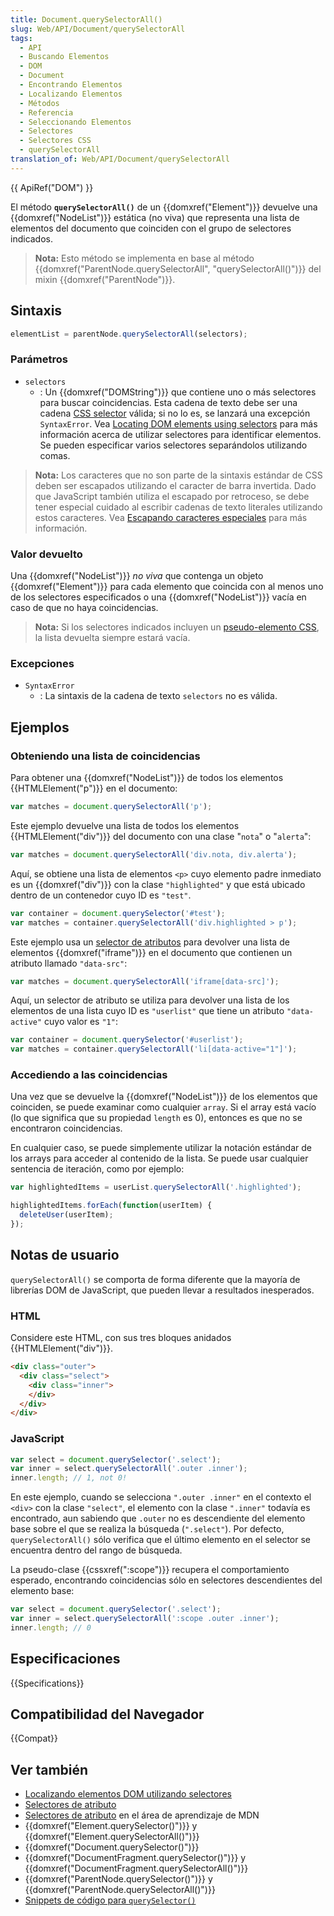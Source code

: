 ```yaml
---
title: Document.querySelectorAll()
slug: Web/API/Document/querySelectorAll
tags:
  - API
  - Buscando Elementos
  - DOM
  - Document
  - Encontrando Elementos
  - Localizando Elementos
  - Métodos
  - Referencia
  - Seleccionando Elementos
  - Selectores
  - Selectores CSS
  - querySelectorAll
translation_of: Web/API/Document/querySelectorAll
---
```

{{ ApiRef("DOM") }}

El método **`querySelectorAll()`** de un {{domxref("Element")}} devuelve una {{domxref("NodeList")}} estática (no viva) que representa una lista de elementos del documento que coinciden con el grupo de selectores indicados.

> **Nota:** Esto método se implementa en base al método {{domxref("ParentNode.querySelectorAll", "querySelectorAll()")}} del mixin {{domxref("ParentNode")}}.

## Sintaxis

```js
elementList = parentNode.querySelectorAll(selectors);
```

### Parámetros

- `selectors`
  - : Un {{domxref("DOMString")}} que contiene uno o más selectores para buscar coincidencias. Esta cadena de texto debe ser una cadena [CSS selector](/es/docs/Web/CSS/CSS_Selectors) válida; si no lo es, se lanzará una excepción `SyntaxError`. Vea [Locating DOM elements using selectors](/es/docs/Web/API/Document_object_model/Locating_DOM_elements_using_selectors) para más información acerca de utilizar selectores para identificar elementos. Se pueden especificar varios selectores separándolos utilizando comas.

> **Nota:** Los caracteres que no son parte de la sintaxis estándar de CSS deben ser escapados utilizando el caracter de barra invertida. Dado que JavaScript también utiliza el escapado por retroceso, se debe tener especial cuidado al escribir cadenas de texto literales utilizando estos caracteres. Vea [Escapando caracteres especiales](#escapando_caracteres_especiales) para más información.

### Valor devuelto

Una {{domxref("NodeList")}} _no viva_ que contenga un objeto {{domxref("Element")}} para cada elemento que coincida con al menos uno de los selectores especificados o una {{domxref("NodeList")}} vacía en caso de que no haya coincidencias.

> **Nota:** Si los selectores indicados incluyen un [pseudo-elemento CSS](/es/docs/Web/CSS/Pseudo-elements), la lista devuelta siempre estará vacía.

### Excepciones

- `SyntaxError`
  - : La sintaxis de la cadena de texto `selectors` no es válida.

## Ejemplos

### Obteniendo una lista de coincidencias

Para obtener una {{domxref("NodeList")}} de todos los elementos {{HTMLElement("p")}} en el documento:

```js
var matches = document.querySelectorAll('p');
```

Este ejemplo devuelve una lista de todos los elementos {{HTMLElement("div")}} del documento con una clase "`nota`" o "`alerta`":

```js
var matches = document.querySelectorAll('div.nota, div.alerta');
```

Aquí, se obtiene una lista de elementos `<p>` cuyo elemento padre inmediato es un {{domxref("div")}} con la clase `"highlighted"` y que está ubicado dentro de un contenedor cuyo ID es `"test"`.

```js
var container = document.querySelector('#test');
var matches = container.querySelectorAll('div.highlighted > p');
```

Este ejemplo usa un [selector de atributos](es/docs/Web/CSS/Selectores_atributo) para devolver una lista de elementos {{domxref("iframe")}} en el documento que contienen un atributo llamado `"data-src"`:

```js
var matches = document.querySelectorAll('iframe[data-src]');
```

Aquí, un selector de atributo se utiliza para devolver una lista de los elementos de una lista cuyo ID es `"userlist"` que tiene un atributo `"data-active"` cuyo valor es `"1"`:

```js
var container = document.querySelector('#userlist');
var matches = container.querySelectorAll('li[data-active="1"]');
```

### Accediendo a las coincidencias

Una vez que se devuelve la {{domxref("NodeList")}} de los elementos que coinciden, se puede examinar como cualquier `array`. Si el array está vacío (lo que significa que su propiedad `length` es 0), entonces es que no se encontraron coincidencias.

En cualquier caso, se puede simplemente utilizar la notación estándar de los arrays para acceder al contenido de la lista. Se puede usar cualquier sentencia de iteración, como por ejemplo:

```js
var highlightedItems = userList.querySelectorAll('.highlighted');

highlightedItems.forEach(function(userItem) {
  deleteUser(userItem);
});
```

## Notas de usuario

`querySelectorAll()` se comporta de forma diferente que la mayoría de librerías DOM de JavaScript, que pueden llevar a resultados inesperados.

### HTML

Considere este HTML, con sus tres bloques anidados {{HTMLElement("div")}}.

```html
<div class="outer">
  <div class="select">
    <div class="inner">
    </div>
  </div>
</div>
```

### JavaScript

```js
var select = document.querySelector('.select');
var inner = select.querySelectorAll('.outer .inner');
inner.length; // 1, not 0!
```

En este ejemplo, cuando se selecciona `".outer .inner"` en el contexto el `<div>` con la clase `"select"`, el elemento con la clase `".inner"` todavía es encontrado, aun sabiendo que `.outer` no es descendiente del elemento base sobre el que se realiza la búsqueda (`".select"`). Por defecto, `querySelectorAll()` sólo verifica que el último elemento en el selector se encuentra dentro del rango de búsqueda.

La pseudo-clase {{cssxref(":scope")}} recupera el comportamiento esperado, encontrando coincidencias sólo en selectores descendientes del elemento base:

```js
var select = document.querySelector('.select');
var inner = select.querySelectorAll(':scope .outer .inner');
inner.length; // 0
```

## Especificaciones

{{Specifications}}

## Compatibilidad del Navegador

{{Compat}}

## Ver también

- [Localizando elementos DOM utilizando selectores](/es/docs/Web/API/Document_object_model/Locating_DOM_elements_using_selectors)
- [Selectores de atributo](/es/docs/Web/CSS/Selectores_atributo)
- [Selectores de atributo](/es/docs/Learn/CSS/Introduction_to_CSS/Selectores_de_Atributos) en el área de aprendizaje de MDN
- {{domxref("Element.querySelector()")}} y {{domxref("Element.querySelectorAll()")}}
- {{domxref("Document.querySelector()")}}
- {{domxref("DocumentFragment.querySelector()")}} y {{domxref("DocumentFragment.querySelectorAll()")}}
- {{domxref("ParentNode.querySelector()")}} y {{domxref("ParentNode.querySelectorAll()")}}
- [Snippets de código para `querySelector()`](/es/docs/Code_snippets/QuerySelector "Code_snippets/QuerySelector")
